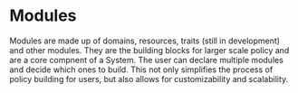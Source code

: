 # Modules
Modules are made up of domains, resources, traits (still in development) and other modules.
They are the building blocks for larger scale policy and are a core compnent of a System.
The user can declare multiple modules and decide which ones to build.
This not only simplifies the process of policy building for users, but also allows for customizability and scalability.
